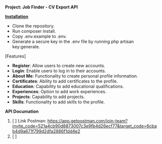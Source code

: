 **Project: Job Finder - CV Export API**


[****Installation****
]()
* Clone the repository.
* Run composer install.
* Copy .env.example to .env.
* Generate a secure key in the .env file by running php artisan key:generate.

[Features]

* **Register**: Allow users to create new accounts.
* **Login**: Enable users to log in to their accounts.
* **About Me**: Functionality to create personal profile information.
* **Certificates**: Ability to add certificates to the profile.
* **Education**: Capability to add educational qualifications.
* **Experiences**: Option to add work experiences.
* **Projects**: Capability to add projects.
* **Skills**: Functionality to add skills to the profile.

**API Documation**
1. [ ] Link Postman: https://app.getpostman.com/join-team?invite_code=521a4cb90d8873007c3e9fb4d26ecf77&target_code=6cbab4d9a671f799d2dfa2886f1dd4e2
2. [ ] 
